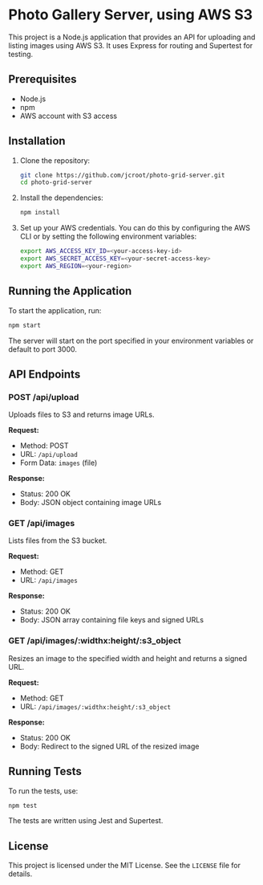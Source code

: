 # Photo Gallery Server, using AWS S3

This project is a Node.js application that provides an API for uploading and listing images using AWS S3. It uses Express for routing and Supertest for testing.

## Prerequisites

- Node.js
- npm
- AWS account with S3 access

## Installation

1. Clone the repository:
    ```sh
    git clone https://github.com/jcroot/photo-grid-server.git
    cd photo-grid-server
    ```

2. Install the dependencies:
    ```sh
    npm install
    ```

3. Set up your AWS credentials. You can do this by configuring the AWS CLI or by setting the following environment variables:
    ```sh
    export AWS_ACCESS_KEY_ID=<your-access-key-id>
    export AWS_SECRET_ACCESS_KEY=<your-secret-access-key>
    export AWS_REGION=<your-region>
    ```

## Running the Application

To start the application, run:
```sh
npm start
```

The server will start on the port specified in your environment variables or default to port 3000.

## API Endpoints

### POST /api/upload

Uploads files to S3 and returns image URLs.

**Request:**
- Method: POST
- URL: `/api/upload`
- Form Data: `images` (file)

**Response:**
- Status: 200 OK
- Body: JSON object containing image URLs

### GET /api/images

Lists files from the S3 bucket.

**Request:**
- Method: GET
- URL: `/api/images`

**Response:**
- Status: 200 OK
- Body: JSON array containing file keys and signed URLs

### GET /api/images/:widthx:height/:s3_object

Resizes an image to the specified width and height and returns a signed URL.

**Request:**
- Method: GET
- URL: `/api/images/:widthx:height/:s3_object`

**Response:**
- Status: 200 OK
- Body: Redirect to the signed URL of the resized image

## Running Tests

To run the tests, use:
```sh
npm test
```

The tests are written using Jest and Supertest.

## License

This project is licensed under the MIT License. See the `LICENSE` file for details.
